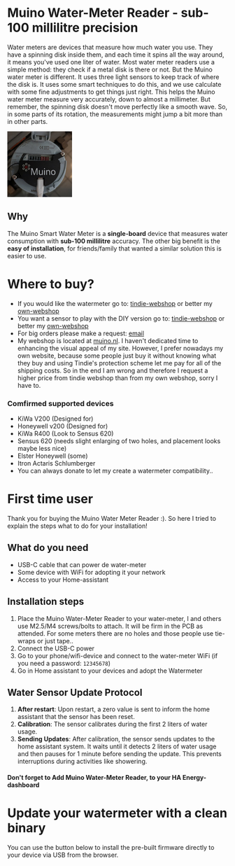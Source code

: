 # Muino Water-Meter Reader - sub-100 millilitre precision

Water meters are devices that measure how much water you use. They have a spinning disk inside them, and each time it spins all the way around, it means you've used one liter of water. Most water meter readers use a simple method: they check if a metal disk is there or not. But the Muino water meter is different. It uses three light sensors to keep track of where the disk is. It uses some smart techniques to do this, and we use calculate with some fine adjustments to get things just right. This helps the Muino water meter measure very accurately, down to almost a millimeter. But remember, the spinning disk doesn't move perfectly like a smooth wave. So, in some parts of its rotation, the measurements might jump a bit more than in other parts.

<img src="/img/muino_with_case.png" alt="muino watermeter" height="150" class="center"/>

## Why
The Muino Smart Water Meter is a **single-board** device that measures water consumption with **sub-100 millilitre** accuracy. The other big benefit is the **easy of installation**, for friends/family that wanted a similar solution this is easier to use.


# Where to buy?
* If you would like the watermeter go to: [tindie-webshop](https://www.tindie.com/products/muino/smart-water-meter-reader/) or better my [own-webshop](https://muino.nl/product/smart-water-meter-reader)
* You want a sensor to play with the DIY version go to: [tindie-webshop](https://www.tindie.com/products/muino/3-phase-muino-light-sensor-encoder/) or better my [own-webshop](https://muino.nl/product/3d-case-for-the-water-meter-reader)
* For big orders please make a request: [email](mailto:martijnvwezel@muino.nl)
* My webshop is located at [muino.nl](https://muino.nl). I haven't dedicated time to enhancing the visual appeal of my site. However, I prefer nowadays my own website, because some people just buy it without knowing what they buy and using Tindie's protection scheme let me pay for all of the shipping costs. So in the end I am wrong and therefore I request a higher price from tindie webshop than from my own webshop, sorry I have to.

### Comfirmed supported devices
* KiWa V200 (Designed for)
* Honeywell v200 (Designed for)
* KiWa R400 (Look to Sensus 620)
* Sensus 620 (needs slight enlarging of two holes, and placement looks maybe less nice)
* Elster Honeywell (some)
* Itron Actaris Schlumberger
* You can always donate to let my create a watermeter compatibility..

# First time user
Thank you for buying the Muino Water Meter Reader :). So here I tried to explain the steps what to do for your installation!

## What do you need

* USB-C cable that can power de water-meter
* Some device with WiFi for adopting it your network
* Access to your Home-assistant

## Installation steps

1. Place the Muino Water-Meter Reader to your water-meter, I and others use M2.5/M4 screws/bolts to attach. It will be firm in the PCB as attended. For some meters there are no holes and those people use tie-wraps or just tape..
2. Connect the USB-C power
3. Go to your phone/wifi-device and connect to the water-meter WiFi (if you need a password: `12345678`)
4. Go in Home assistant to your devices and adopt the Watermeter

## Water Sensor Update Protocol

1. **After restart**: Upon restart, a zero value is sent to inform the home assistant that the sensor has been reset.
2. **Calibration**: The sensor calibrates during the first 2 liters of water usage.
3. **Sending Updates**: After calibration, the sensor sends updates to the home assistant system. It waits until it detects 2 liters of water usage and then pauses for 1 minute before sending the update. This prevents interruptions during activities like showering.

#### Don't forget to Add Muino Water-Meter Reader, to your HA Energy-dashboard


# Update your watermeter with a clean binary

You can use the button below to install the pre-built firmware directly to your device via USB from the browser.

<esp-web-install-button manifest="./manifest.json"></esp-web-install-button>
<script type="module" src="https://unpkg.com/esp-web-tools@9/dist/web/install-button.js?module"></script>

